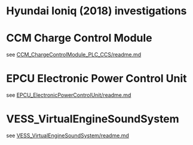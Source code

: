
# Hyundai Ioniq (2018) investigations


# CCM Charge Control Module

see [CCM_ChargeControlModule_PLC_CCS/readme.md](CCM_ChargeControlModule_PLC_CCS/readme.md)

# EPCU Electronic Power Control Unit

see [EPCU_ElectronicPowerControlUnit/readme.md](EPCU_ElectronicPowerControlUnit/readme.md)

# VESS_VirtualEngineSoundSystem

see [VESS_VirtualEngineSoundSystem/readme.md](VESS_VirtualEngineSoundSystem/readme.md)





